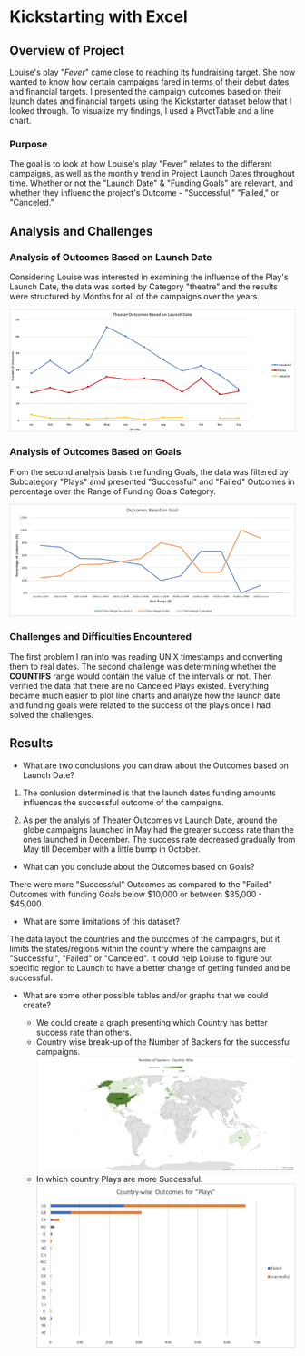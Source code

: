 # Kickstarting with Excel


## Overview of Project

Louise's play "_Fever_" came close to reaching its fundraising target. She now wanted to know how certain campaigns fared in terms of their debut dates and financial targets. I presented the campaign outcomes based on their launch dates and financial targets using the Kickstarter dataset below that I looked through.
To visualize my findings, I used a PivotTable and a line chart.

### Purpose

The goal is to look at how Louise's play "Fever" relates to the different campaigns, as well as the monthly trend in Project Launch Dates throughout time. Whether or not the "Launch Date" & "Funding Goals" are relevant, and whether they influenc the project's Outcome - "Successful," "Failed," or "Canceled." 


## Analysis and Challenges


### Analysis of Outcomes Based on Launch Date

Considering Louise was interested in examining the influence of the Play's Launch Date, the data was sorted by Category "theatre" and the results were structured by Months for all of the campaigns over the years.

![Theater Outcomes vs Launch](/resources/Theater_Outcomes_vs_Launch.png)


### Analysis of Outcomes Based on Goals

From the second analysis basis the funding Goals, the data was filtered by Subcategory "Plays" amd presented "Successful" and "Failed" Outcomes in percentage over the Range of Funding Goals Category.

![Outcomes vs Goals](/resources/Outcomes_vs_Goals.png)

### Challenges and Difficulties Encountered

The first problem I ran into was reading UNIX timestamps and converting them to real dates. 
The second challenge was determining whether the **COUNTIFS** range would contain the value of the intervals or not. Then verified the data that there are no Canceled Plays existed.
Everything became much easier to plot line charts and analyze how the launch date and funding goals were related to the success of the plays once I had solved the challenges.


## Results

- What are two conclusions you can draw about the Outcomes based on Launch Date?
1. The conlusion determined is that the launch dates funding amounts influences the successful outcome of the campaigns.

2. As per the analyis of Theater Outcomes vs Launch Date, around the globe campaigns launched in May had the greater success rate than the ones launched in December. The success rate decreased gradually from May till December with a little bump in October.

- What can you conclude about the Outcomes based on Goals?

There were more "Successful" Outcomes as compared to the "Failed" Outcomes with funding Goals below $10,000 or between $35,000 - $45,000.

- What are some limitations of this dataset?

The data layout the countries and the outcomes of the campaigns, but it limits the states/regions within the country where the campaigns are "Successful", "Failed" or "Canceled". It could help Loiuse to figure out specific region to Launch to have a better change of getting funded and be successful.

- What are some other possible tables and/or graphs that we could create?

    - We could create a graph presenting which Country has better success rate than others.
    - Country wise break-up of the Number of Backers for the successful campaigns.
    ![Number_of_Backers](/resources/Number_of_Backers.png)
    - In which country Plays are more Successful.
    ![Countrywise_outcomes](/resources/Countrywise_outcomes.png)
